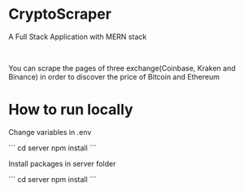 <h1>CryptoScraper</h1>
<p>A Full Stack Application with MERN stack</p>
<br>
<p>You can scrape the pages of three exchange(Coinbase, Kraken and Binance) in order to discover the price of Bitcoin and Ethereum</p>

<h1>How to run locally</h1>
<p>Change variables in .env</p>
```
cd server
npm install
```
<p>Install packages in server folder</p>
```
cd server
npm install
```



